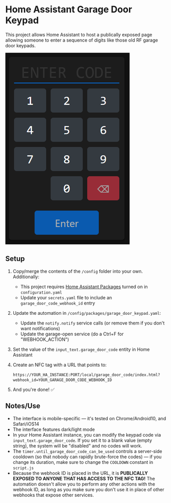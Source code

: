 # Home Assistant Garage Door Keypad
This project allows Home Assistant to host a publically exposed page allowing someone to enter a sequence of digits like those old RF garage door keypads.

![Main UI](images/screenshot_main.png)

## Setup
1. Copy/merge the contents of the `/config` folder into your own. Additionally:
    * This project requires [Home Assistant Packages](https://www.home-assistant.io/docs/configuration/packages/) turned on in `configuration.yaml`
	* Update your `secrets.yaml` file to include an `garage_door_code_webhook_id` entry
2. Update the automation in `/config/packages/garage_door_keypad.yaml`:
    * Update the `notify.notify` service calls (or remove them if you don't want notifications)
	* Update the garage-open service (do a Ctrl+F for "WEBHOOK_ACTION")
3. Set the value of the `input_text.garage_door_code` entity in Home Assistant
4. Create an NFC tag with a URL that points to:

    ```
    https://YOUR_HA_INSTANCE:PORT/local/garage_door_code/index.html?webhook_id=YOUR_GARAGE_DOOR_CODE_WEBHOOK_ID
    ```

5. And you're done! ✅

## Notes/Use
* The interface is mobile-specific &mdash; it's tested on Chrome/Android10, and Safari/iOS14
* The interface features dark/light mode
* In your Home Assistant instance, you can modify the keypad code via `input_text.garage_door_code`. If you set it to a blank value (empty string), the system will be "disabled" and no codes will work.
* The `timer.until_garage_door_code_can_be_used` controls a server-side cooldown (so that nobody can rapidly brute-force the codes) &mdash; if you change its duration, make sure to change the `COOLDOWN` constant in `script.js`
* Because the webhook ID is placed in the URL, it is **PUBLICALLY EXPOSED TO ANYONE THAT HAS ACCESS TO THE NFC TAG!** The automation doesn't allow you to perform any other actions with the webhook ID, as long as you make sure you don't use it in place of other webhooks that expose other services.